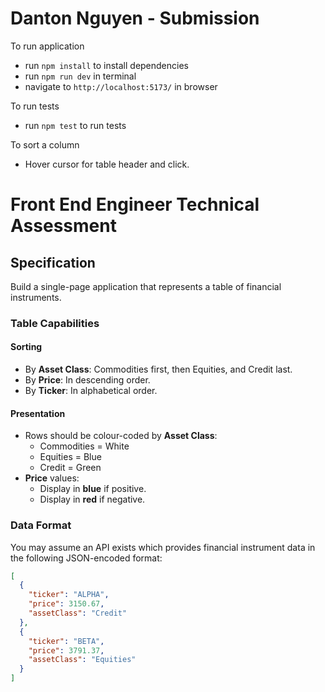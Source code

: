 # Danton Nguyen - Submission

To run application
- run `npm install` to install dependencies
- run `npm run dev` in terminal
- navigate to `http://localhost:5173/` in browser

To run tests
- run `npm test` to run tests

To sort a column
- Hover cursor for table header and click.



# Front End Engineer Technical Assessment

## Specification

Build a single-page application that represents a table of financial instruments.

### Table Capabilities

#### Sorting
- By **Asset Class**: Commodities first, then Equities, and Credit last.
- By **Price**: In descending order.
- By **Ticker**: In alphabetical order.

#### Presentation
- Rows should be colour-coded by **Asset Class**:
  - Commodities = White
  - Equities = Blue
  - Credit = Green
- **Price** values:
  - Display in **blue** if positive.
  - Display in **red** if negative.

### Data Format

You may assume an API exists which provides financial instrument data in the following JSON-encoded format:

```json
[
  {
    "ticker": "ALPHA",
    "price": 3150.67, 
    "assetClass": "Credit"
  }, 
  {
    "ticker": "BETA",
    "price": 3791.37,
    "assetClass": "Equities"
  }
]
